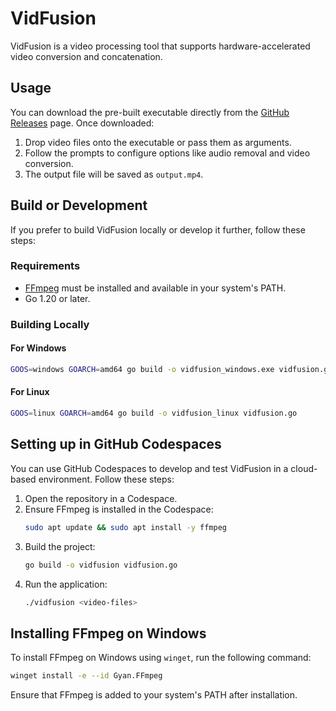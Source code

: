 # VidFusion

VidFusion is a video processing tool that supports hardware-accelerated video conversion and concatenation.

## Usage
You can download the pre-built executable directly from the [GitHub Releases](https://github.com/your-repo/vidfusion/releases) page. Once downloaded:

1. Drop video files onto the executable or pass them as arguments.
2. Follow the prompts to configure options like audio removal and video conversion.
3. The output file will be saved as `output.mp4`.

## Build or Development
If you prefer to build VidFusion locally or develop it further, follow these steps:

### Requirements
- [FFmpeg](https://ffmpeg.org/) must be installed and available in your system's PATH.
- Go 1.20 or later.

### Building Locally
#### For Windows
```bash
GOOS=windows GOARCH=amd64 go build -o vidfusion_windows.exe vidfusion.go
```

#### For Linux
```bash
GOOS=linux GOARCH=amd64 go build -o vidfusion_linux vidfusion.go
```

## Setting up in GitHub Codespaces
You can use GitHub Codespaces to develop and test VidFusion in a cloud-based environment. Follow these steps:

1. Open the repository in a Codespace.
2. Ensure FFmpeg is installed in the Codespace:
   ```bash
   sudo apt update && sudo apt install -y ffmpeg
   ```
3. Build the project:
   ```bash
   go build -o vidfusion vidfusion.go
   ```
4. Run the application:
   ```bash
   ./vidfusion <video-files>
   ```

## Installing FFmpeg on Windows
To install FFmpeg on Windows using `winget`, run the following command:
```bash
winget install -e --id Gyan.FFmpeg
```
Ensure that FFmpeg is added to your system's PATH after installation.